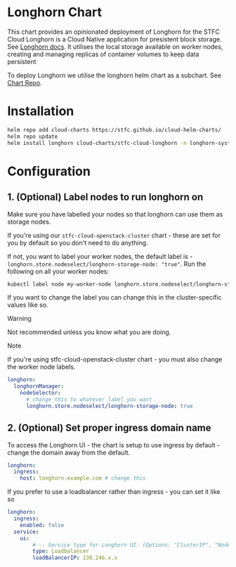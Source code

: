 # Longhorn Chart

This chart provides an opinionated deployment of Longhorn for the STFC Cloud
Longhorn is a Cloud Native application for presistent block storage.  See [Longhorn docs](https://longhorn.io/docs/latest/). It utilises the local storage available on worker nodes, creating and managing replicas of container volumes to keep data persistent 

To deploy Longhorn we utilise the longhorn helm chart as a subchart. See [Chart Repo](https://github.com/longhorn/longhorn/tree/master/chart).

# Installation

```bash
helm repo add cloud-charts https://stfc.github.io/cloud-helm-charts/
helm repo update
helm install longhorn cloud-charts/stfc-cloud-longhorn -n longhorn-system --create-namespace 
```

# Configuration

## 1. **(Optional)** Label nodes to run longhorn on

Make sure you have labelled your nodes so that longhorn can use them as storage nodes. 

If you're using our `stfc-cloud-openstack-cluster` chart - these are set for you by default so you don't need to do anything.  

If not, you want to label your worker nodes, the default label is - `longhorn.store.nodeselect/longhorn-storage-node: "true"`. Run the following on all your worker nodes:

```bash
kubectl label node my-worker-node longhorn.store.nodeselect/longhorn-storage-node="true" -n clusters
```

If you want to change the label you can change this in the cluster-specific values like so. 

> [!WARNING]
> Not recommended unless you know what you are doing. 

> [!NOTE]
> If you're using stfc-cloud-openstack-cluster chart - you must also change the worker node labels. 

```yaml
longhorn:	
  longhornManager:	
    nodeSelector: 	
      # change this to whatever label you want	
      longhorn.store.nodeselect/longhorn-storage-node: true	
```

## 2. **(Optional)** Set proper ingress domain name 

To access the Longhorn UI - the chart is setup to use ingress by default - change the domain away from the default.

```yaml
longhorn:
  ingress:
    host: longhorn.example.com # change this
```

If you prefer to use a loadbalancer rather than ingress - you can set it like so

```yaml
longhorn:
  ingress:
    enabled: false
  service:
    ui:
        # -- Service type for Longhorn UI. (Options: "ClusterIP", "NodePort", "LoadBalancer", "Rancher-Proxy")
        type: Loadbalancer
        loadBalancerIP: 130.246.x.x
```